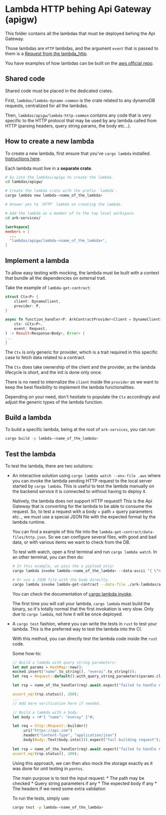 # Lambda HTTP behing Api Gateway (apigw)

This folder contains all the lambdas that must be deployed behing the Api Gateway.

Those lambdas are `HTTP` lambdas, and the argument `event` that is passed to them
is a [Request from the lambda_http](https://docs.rs/lambda_http/0.8.1/lambda_http/type.Request.html).

You have examples of how lambdas can be built on the [aws official repo](https://github.com/awslabs/aws-lambda-rust-runtime/tree/main/examples).

## Shared code

Shared code must be placed in the dedicated crates.

First, `lambdas/lambda-dynamo-common` is the crate related to any dynamoDB requests, centralized for all the lambdas.

Then, `lambdas/apigw/lambda-http-common` contains any code that is very specific to the HTTP protocol that may be used by any lambda called from HTTP (parsing headers, query string params, the body etc...).

## How to create a new lambda

To create a new lambda, first ensure that you've `cargo lambda` installed. [Instructions here](https://www.cargo-lambda.info/guide/installation.html).

Each lambda must live in a **separate crate**.

```bash
# Go into the lambdas/apigw to create the lambda.
cd lambdas/apigw/

# Create the lambda crate with the prefix `lambda`.
cargo lambda new lambda-<name_of_the_lambda>

# Answer yes to `HTTP` lambda on creating the lambda.

# Add the lambda as a member of to the top level workspace.
cd ark-services/
```

```toml
[workspace]
members = [
  ...
  "lambdas/apigw/lambda-<name_of_the_lambda>",
]
```

## Implement a lambda

To allow easy testing with mocking, the lambda must be built with a context
that bundle all the dependencies on external trait.

Take the example of `lambda-get-contract`:

```rust
struct Ctx<P> {
    client: DynamoClient,
    provider: P,
}

async fn function_handler<P: ArkContractProvider<Client = DynamoClient>>(
    ctx: &Ctx<P>,
    event: Request,
) -> Result<Response<Body>, Error> {
...
}
```

The `Ctx` is only generic for provider, which is a trait required in this specific
case to fetch data related to a contract.

The `Ctx` does take ownership of the client and the provider, as the lambda lifecycle is short, and the init is done only once.

There is no need to internalize the `client` inside the `provider` as we want to keep the best flexibility to implement the lambda functionalities.

Depending on your need, don't hesitate to populate the `Ctx` accordingly and adjust the generic types of the lambda function.

## Build a lambda

To build a specific lambda, being at the root of `ark-services`, you can run:

```bash
cargo build -p lambda-<name_of_the_lambda>
```

## Test the lambda

To test the lambda, there are two solutions:
* An interactive solution using `cargo lambda watch --env-file .aws` where you can invoke the lambda sending HTTP request to the local server started by `cargo lambda`. This is useful to test the lambda manually on the backend service it is connected to without having to deploy it.

  Natively, the lambda does not support HTTP request!! This is the Api Gateway that is converting for the lambda to be able to consume the request. So, to test a request with a body + path + query parameters etc.., we must use a special JSON file with the expected format by the lambda runtime.
  
  You can find a example of this file into the `lambda-get-contract/data-files/http.json`. So we can configure several files, with good and bad data, or with various items we want to check from the DB.

  To test with watch, open a first terminal and run `cargo lambda watch`. In an other terminal, you can then do:
  ```bash
  # In this example, we pass the a payload only!
  cargo lambda invoke lambda-<name_of_the_lambda> --data-ascii "{ \"name\": \"everai\" }"
  
  # Or use a JSON file with the body direclty.
  cargo lambda invoke lambda-get-contract --data-file ./ark-lambdas/apigw/lambda-get-contract/data-files/existing.json
  ```
  You can check the documentation of [cargo lambda invoke](https://www.cargo-lambda.info/commands/invoke.html).
  
  The first time you will call your lambda, `cargo lambda` must build the binary, so it's totally normal that the first invokation is very slow. Only due to `cargo lambda`, not how it will be once deployed.


* A `cargo test` fashion, where you can write the tests in `rust` to test your lambda. This is the preferred way to test the lambda into the CI.

  With this method, you can directly test the lambda code inside the `rust` code.
  
  Some how-to:
  
  ```rust
  // Build a lambda with query string parameters:
  let mut params = HashMap::new();
  mocked.insert("name".to_string(), "everai".to_string());
  let req = Request::default().with_query_string_parameters(params.clone());

  let rsp = name_of_the_handler(req).await.expect("failed to handle request");
  
  assert_eq!(rsp.status(), 200);
  ...
  // Add more verification here if needed.
  ```
  
  ```rust
  // Build a lambda with a body.
  let body = r#"{ "name": "everay" }"#;

  let req = http::Request::builder()
      .uri("https://api.com")
      .header("Content-Type", "application/json")
      .body(Body::Text(body.into())).expect("fail building request");
      
  let rsp = name_of_the_handler(req).await.expect("failed to handle request");
  assert_eq!(rsp.status(), 200);
  ```
  
  Using this approach, we can then also mock the storage exactly as it was done
  for unit testing in `pontos`.
  
  The main purpose is to test the input request:
      * The path may be checked
      * Query string parameters if any
      * The expected body if any
      * The headers if we need some extra validation

  To run the tests, simply use:
  ```bash
  cargo test -p lambda-<name_of_the_lambda>
  ```

